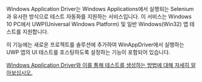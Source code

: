 ﻿Windows Application Driver는 Windows Applications에서 실행되는 Selenium과 유사한 방식으로 테스트 자동화를 지원하는 서비스입니다. 이 서비스는 Windows 10 PC에서 UWP(Universal Windows Platform) 및 일반 Windows(Win32) 앱 테스트를 지원합니다.

이 기능에는 새로운 프로젝트를 솔루션에 추가하여 WinAppDriver에서 실행하는 UWP 앱의 UI 테스트를 호스팅하도록 설정하는 기능이 포함되어 있습니다.

[Windows Application Driver와 이를 통해 테스트를 생성하는 방법에 대해 자세히 알아보십시오.](https://github.com/Microsoft/WinAppDriver)

